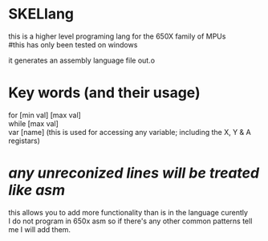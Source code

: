 # SKELlang  
this is a higher level programing lang for the 650X family of MPUs   
#this has only been tested on windows  

it generates an assembly language file out.o  

# Key words (and their usage)
for \[min val] \[max val]  
while \[max val]  
var \[name] (this is used for accessing any variable; including the X, Y & A registars)  
# ***any unreconized lines will be treated like asm*** 
this allows you to add more functionality than is in the language curently  
I do not program in 650x asm so if there's any other common patterns tell me I will add them. 
